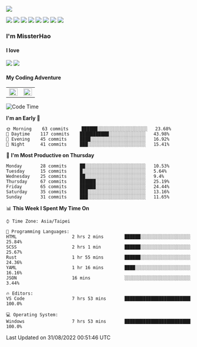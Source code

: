 ![](https://komarev.com/ghpvc/?username=MissterHao&color=ff69b4)

[![](https://img.shields.io/badge/Amazon%20AWS-%23232F3E?logo=amazon-aws&logoColor=white&style=for-the-badge)](https://aws.amazon.com/)
[![](https://img.shields.io/badge/Python-3776AB?style=for-the-badge&logo=python&logoColor=white)](https://www.djangoproject.com/)
[![](https://img.shields.io/badge/Django-092E20?style=for-the-badge&logo=django&logoColor=white)](https://www.python.org/)
[![](https://img.shields.io/badge/Flask-000000?style=for-the-badge&logo=flask&logoColor=white)](https://flask.palletsprojects.com/en/2.1.x/)
[![](https://img.shields.io/badge/go-%2300ADD8.svg?&style=for-the-badge&logo=go&logoColor=white)](https://golang.org/)
[![](https://img.shields.io/badge/javascript-%23F7DF1E.svg?&style=for-the-badge&logo=javascript&logoColor=black)](https://www.javascript.com/)
[![](https://img.shields.io/badge/mysql-%234479A1.svg?&style=for-the-badge&logo=mysql&logoColor=white)](https://www.mysql.com/)
[![](https://img.shields.io/badge/docker-%232496ED.svg?&style=for-the-badge&logo=docker&logoColor=white)](https://www.docker.com/)

### I'm MissterHao

#### I love  
![](https://img.shields.io/badge/Netflix-E50914?style=for-the-badge&logo=netflix&logoColor=white)
![](https://img.shields.io/badge/YouTube-FF0000?style=for-the-badge&logo=youtube&logoColor=white)

#### My Coding Adventure
<!-- Readme stats -->
<!-- https://github.com/anuraghazra/github-readme-stats -->
<table>
<tr>
    <td valign="top" width="50%">
    <img src="https://github-readme-stats.vercel.app/api?username=MissterHao&hide_border=true&show_icons=true&locale=en" align="left" style="width: 100%" />
    </td>
    <td valign="top" width="50%">
    <img src="https://github-readme-stats.vercel.app/api/top-langs?username=MissterHao&hide_border=true&show_icons=true&locale=en&layout=compact" align="left" style="width: 100%" />
    </td>
</tr>
</table>  


<!--START_SECTION:waka-->
![Code Time](http://img.shields.io/badge/Code%20Time-492%20hrs%2014%20mins-blue)

**I'm an Early 🐤** 

```text
🌞 Morning    63 commits     ██████░░░░░░░░░░░░░░░░░░░   23.68% 
🌆 Daytime    117 commits    ███████████░░░░░░░░░░░░░░   43.98% 
🌃 Evening    45 commits     ████░░░░░░░░░░░░░░░░░░░░░   16.92% 
🌙 Night      41 commits     ███░░░░░░░░░░░░░░░░░░░░░░   15.41%

```
📅 **I'm Most Productive on Thursday** 

```text
Monday       28 commits     ██░░░░░░░░░░░░░░░░░░░░░░░   10.53% 
Tuesday      15 commits     █░░░░░░░░░░░░░░░░░░░░░░░░   5.64% 
Wednesday    25 commits     ██░░░░░░░░░░░░░░░░░░░░░░░   9.4% 
Thursday     67 commits     ██████░░░░░░░░░░░░░░░░░░░   25.19% 
Friday       65 commits     ██████░░░░░░░░░░░░░░░░░░░   24.44% 
Saturday     35 commits     ███░░░░░░░░░░░░░░░░░░░░░░   13.16% 
Sunday       31 commits     ███░░░░░░░░░░░░░░░░░░░░░░   11.65%

```


📊 **This Week I Spent My Time On** 

```text
⌚︎ Time Zone: Asia/Taipei

💬 Programming Languages: 
HTML                     2 hrs 2 mins        ██████░░░░░░░░░░░░░░░░░░░   25.84% 
SCSS                     2 hrs 1 min         ██████░░░░░░░░░░░░░░░░░░░   25.67% 
Rust                     1 hr 55 mins        ██████░░░░░░░░░░░░░░░░░░░   24.36% 
YAML                     1 hr 16 mins        ████░░░░░░░░░░░░░░░░░░░░░   16.16% 
JSON                     16 mins             ░░░░░░░░░░░░░░░░░░░░░░░░░   3.44%

🔥 Editors: 
VS Code                  7 hrs 53 mins       █████████████████████████   100.0%

💻 Operating System: 
Windows                  7 hrs 53 mins       █████████████████████████   100.0%

```


 Last Updated on 31/08/2022 00:51:46 UTC
<!--END_SECTION:waka-->

<!--
**MissterHao/MissterHao** is a ✨ _special_ ✨ repository because its `README.md` (this file) appears on your GitHub profile.

Here are some ideas to get you started:

- 🔭 I’m currently working on ...
- 🌱 I’m currently learning ...
- 👯 I’m looking to collaborate on ...
- 🤔 I’m looking for help with ...
- 💬 Ask me about ...
- 📫 How to reach me: ...
- 😄 Pronouns: ...
- ⚡ Fun fact: ...
-->
